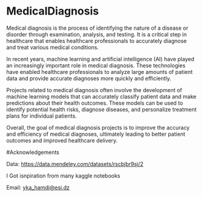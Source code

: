 # MedicalDiagnosis



Medical diagnosis is the process of identifying the nature of a disease or disorder through examination, analysis, and testing. It is a critical step in healthcare that enables healthcare professionals to accurately diagnose and treat various medical conditions.

In recent years, machine learning and artificial intelligence (AI) have played an increasingly important role in medical diagnosis. These technologies have enabled healthcare professionals to analyze large amounts of patient data and provide accurate diagnoses more quickly and efficiently.

Projects related to medical diagnosis often involve the development of machine learning models that can accurately classify patient data and make predictions about their health outcomes. These models can be used to identify potential health risks, diagnose diseases, and personalize treatment plans for individual patients.

Overall, the goal of medical diagnosis projects is to improve the accuracy and efficiency of medical diagnoses, ultimately leading to better patient outcomes and improved healthcare delivery.



#Acknowledgements

Data: https://data.mendeley.com/datasets/rscbjbr9sj/2

I  Got isnpiration from many kaggle notebooks 

Email: yka_hamdi@esi.dz
